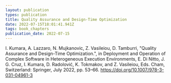 ```yaml
---
layout: publication
types: publication
title: Quality Assurance and Design-Time Optimization
date: 2022-07-15T18:01:41.941Z
tags: book_chapters
publication_date: 2022-07-15
---
```

<!--StartFragment-->

I. Kumara, A. Lazzaro, N. Mujkanovic, Z. Vasileiou, D. Tamburri, "Quality Assurance and Design-Time Optimization.", in Deployment and Operation of Complex Software in Heterogeneous Execution Environments, E. Di Nitto, J. G. Cruz, I. Kumara, D. Radolović, K. Tokmakov, and Z. Vasileiou, Eds. Cham, Switzerland: Springer, July 2022, pp. 53–66. <https://doi.org/10.1007/978-3-031-04961-3>

<!--EndFragment-->